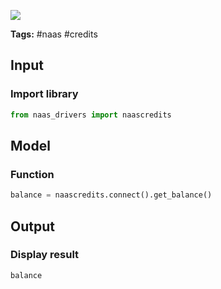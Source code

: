 <a href="https://app.naas.ai/user-redirect/naas/downloader?url=https://raw.githubusercontent.com/jupyter-naas/awesome-notebooks/master/Naas/Naas_Credits_Get_Balance.ipynb" target="_parent"><img src="https://naasai-public.s3.eu-west-3.amazonaws.com/open_in_naas.svg"/></a>

**Tags:** #naas #credits

## Input

### Import library


```python
from naas_drivers import naascredits
```

## Model

### Function


```python
balance = naascredits.connect().get_balance()
```

## Output

### Display result


```python
balance
```
